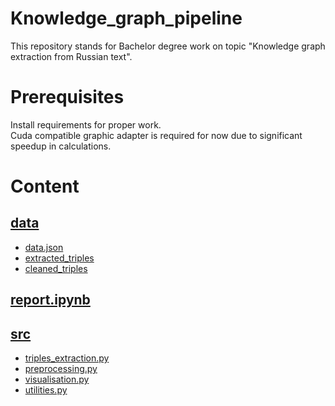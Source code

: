 # Knowledge_graph_pipeline
This repository stands for Bachelor degree work on topic "Knowledge graph extraction from Russian text".

# Prerequisites
Install requirements for proper work.  
Cuda compatible graphic adapter is required for now due to significant speedup in calculations.  
# Content
## [data](data)
- [data.json](data/result.json)
- [extracted_triples](data/extracted_triples.txt)
- [cleaned_triples](data/cleaned_triples.txt)
## [report.ipynb](report.ipynb)
## [src](src)
- [triples_extraction.py](src/triples_extraction.py)
- [preprocessing.py](src/preprocessing.py)
- [visualisation.py](src/visualisation.py)
- [utilities.py](src/utilities.py)